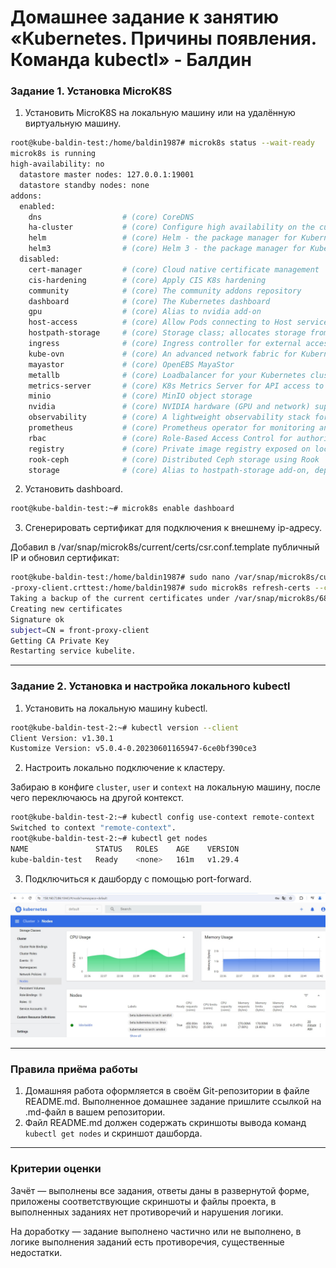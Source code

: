 # Домашнее задание к занятию «Kubernetes. Причины появления. Команда kubectl» - Балдин

### Задание 1. Установка MicroK8S

1. Установить MicroK8S на локальную машину или на удалённую виртуальную машину.

```bash
root@kube-baldin-test:/home/baldin1987# microk8s status --wait-ready
microk8s is running
high-availability: no
  datastore master nodes: 127.0.0.1:19001
  datastore standby nodes: none
addons:
  enabled:
    dns                  # (core) CoreDNS
    ha-cluster           # (core) Configure high availability on the current node
    helm                 # (core) Helm - the package manager for Kubernetes
    helm3                # (core) Helm 3 - the package manager for Kubernetes
  disabled:
    cert-manager         # (core) Cloud native certificate management
    cis-hardening        # (core) Apply CIS K8s hardening
    community            # (core) The community addons repository
    dashboard            # (core) The Kubernetes dashboard
    gpu                  # (core) Alias to nvidia add-on
    host-access          # (core) Allow Pods connecting to Host services smoothly
    hostpath-storage     # (core) Storage class; allocates storage from host directory
    ingress              # (core) Ingress controller for external access
    kube-ovn             # (core) An advanced network fabric for Kubernetes
    mayastor             # (core) OpenEBS MayaStor
    metallb              # (core) Loadbalancer for your Kubernetes cluster
    metrics-server       # (core) K8s Metrics Server for API access to service metrics
    minio                # (core) MinIO object storage
    nvidia               # (core) NVIDIA hardware (GPU and network) support
    observability        # (core) A lightweight observability stack for logs, traces and metrics
    prometheus           # (core) Prometheus operator for monitoring and logging
    rbac                 # (core) Role-Based Access Control for authorisation
    registry             # (core) Private image registry exposed on localhost:32000
    rook-ceph            # (core) Distributed Ceph storage using Rook
    storage              # (core) Alias to hostpath-storage add-on, deprecated
```
   
2. Установить dashboard.

```bash
root@kube-baldin-test:~# microk8s enable dashboard
```

3. Сгенерировать сертификат для подключения к внешнему ip-адресу.

Добавил в /var/snap/microk8s/current/certs/csr.conf.template публичный IP и обновил сертификат:

```bash
root@kube-baldin-test:/home/baldin1987# sudo nano /var/snap/microk8s/current/certs/csr.conf.template
-proxy-client.crttest:/home/baldin1987# sudo microk8s refresh-certs --cert front
Taking a backup of the current certificates under /var/snap/microk8s/6809/certs-backup/
Creating new certificates
Signature ok
subject=CN = front-proxy-client
Getting CA Private Key
Restarting service kubelite.
```

------

### Задание 2. Установка и настройка локального kubectl
1. Установить на локальную машину kubectl.

```bash
root@kube-baldin-test-2:~# kubectl version --client
Client Version: v1.30.1
Kustomize Version: v5.0.4-0.20230601165947-6ce0bf390ce3
```

2. Настроить локально подключение к кластеру.

Забираю в конфиге `cluster`, `user` и `context` на локальную машину, после чего переключаюсь на другой контекст.

```bash
root@kube-baldin-test-2:~# kubectl config use-context remote-context
Switched to context "remote-context".
root@kube-baldin-test-2:~# kubectl get nodes
NAME               STATUS   ROLES    AGE    VERSION
kube-baldin-test   Ready    <none>   161m   v1.29.4
```

3. Подключиться к дашборду с помощью port-forward.

![kube-1.1](1/1.jpg)

------

### Правила приёма работы

1. Домашняя работа оформляется в своём Git-репозитории в файле README.md. Выполненное домашнее задание пришлите ссылкой на .md-файл в вашем репозитории.
2. Файл README.md должен содержать скриншоты вывода команд `kubectl get nodes` и скриншот дашборда.

------

### Критерии оценки
Зачёт — выполнены все задания, ответы даны в развернутой форме, приложены соответствующие скриншоты и файлы проекта, в выполненных заданиях нет противоречий и нарушения логики.

На доработку — задание выполнено частично или не выполнено, в логике выполнения заданий есть противоречия, существенные недостатки.
